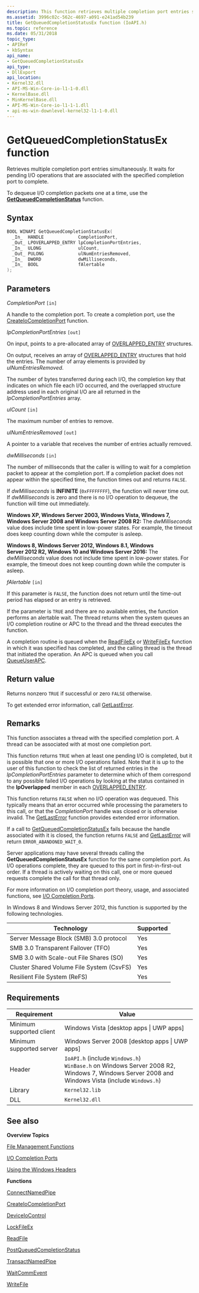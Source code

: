 ```yaml
---
description: This function retrieves multiple completion port entries simultaneously and waits for pending I/O operations to complete.
ms.assetid: 3996c02c-562c-4697-a091-e241ad54b239
title: GetQueuedCompletionStatusEx function (IoAPI.h)
ms.topic: reference
ms.date: 05/31/2018
topic_type: 
- APIRef
- kbSyntax
api_name: 
- GetQueuedCompletionStatusEx
api_type: 
- DllExport
api_location: 
- Kernel32.dll
- API-MS-Win-Core-io-l1-1-0.dll
- KernelBase.dll
- MinKernelBase.dll
- API-MS-Win-Core-io-l1-1-1.dll
- api-ms-win-downlevel-kernel32-l1-1-0.dll
---
```


# GetQueuedCompletionStatusEx function

Retrieves multiple completion port entries simultaneously. It waits for pending I/O operations that are associated with the specified completion port to complete.

To dequeue I/O completion packets one at a time, use the [**GetQueuedCompletionStatus**](/windows/win32/api/ioapiset/nf-ioapiset-getqueuedcompletionstatus) function.

## Syntax

```C++
BOOL WINAPI GetQueuedCompletionStatusEx(
  _In_  HANDLE             CompletionPort,
  _Out_ LPOVERLAPPED_ENTRY lpCompletionPortEntries,
  _In_  ULONG              ulCount,
  _Out_ PULONG             ulNumEntriesRemoved,
  _In_  DWORD              dwMilliseconds,
  _In_  BOOL               fAlertable
);
```

## Parameters

*CompletionPort* `[in]`

A handle to the completion port. To create a completion port, use the [CreateIoCompletionPort](createiocompletionport.md) function.

*lpCompletionPortEntries* `[out]`

On input, points to a pre-allocated array of [OVERLAPPED\_ENTRY](/windows/win32/api/MinWinBase/ns-minwinbase-overlapped_entry) structures.

On output, receives an array of [OVERLAPPED\_ENTRY](/windows/win32/api/MinWinBase/ns-minwinbase-overlapped_entry) structures that hold the entries. The number of array elements is provided by *ulNumEntriesRemoved*.

The number of bytes transferred during each I/O, the completion key that indicates on which file each I/O occurred, and the overlapped structure address used in each original I/O are all returned in the *lpCompletionPortEntries* array.

*ulCount* `[in]`

The maximum number of entries to remove.

*ulNumEntriesRemoved* `[out]`

A pointer to a variable that receives the number of entries actually removed.

*dwMilliseconds* `[in]`

The number of milliseconds that the caller is willing to wait for a completion packet to appear at the completion port. If a completion packet does not appear within the specified time, the function times out and returns `FALSE`.

If *dwMilliseconds* is **INFINITE** (`0xFFFFFFFF`), the function will never time out. If *dwMilliseconds* is zero and there is no I/O operation to dequeue, the function will time out immediately.

**Windows XP, Windows Server 2003, Windows Vista, Windows 7, Windows Server 2008 and Windows Server 2008 R2:** The *dwMilliseconds* value does include time spent in low-power states. For example, the timeout does keep counting down while the computer is asleep.

**Windows 8, Windows Server 2012, Windows 8.1, Windows Server 2012 R2, Windows 10 and Windows Server 2016:** The *dwMilliseconds* value does not include time spent in low-power states. For example, the timeout does not keep counting down while the computer is asleep.

*fAlertable* `[in]`

If this parameter is `FALSE`, the function does not return until the time-out period has elapsed or an entry is retrieved.

If the parameter is `TRUE` and there are no available entries, the function performs an alertable wait. The thread returns when the system queues an I/O completion routine or APC to the thread and the thread executes the function.

A completion routine is queued when the [ReadFileEx](/windows/win32/api/FileAPI/nf-fileapi-readfileex) or [WriteFileEx](/windows/win32/api/FileAPI/nf-fileapi-writefileex) function in which it was specified has completed, and the calling thread is the thread that initiated the operation. An APC is queued when you call [QueueUserAPC](/windows/win32/api/processthreadsapi/nf-processthreadsapi-queueuserapc).

## Return value

Returns nonzero `TRUE` if successful or zero `FALSE` otherwise.

To get extended error information, call [GetLastError](/windows/win32/api/errhandlingapi/nf-errhandlingapi-getlasterror).

## Remarks

This function associates a thread with the specified completion port. A thread can be associated with at most one completion port.

This function returns `TRUE` when at least one pending I/O is completed, but it is possible that one or more I/O operations failed. Note that it is up to the user of this function to check the list of returned entries in the *lpCompletionPortEntries* parameter to determine which of them correspond to any possible failed I/O operations by looking at the status contained in the **lpOverlapped** member in each [OVERLAPPED\_ENTRY](/windows/win32/api/MinWinBase/ns-minwinbase-overlapped_entry).

This function returns `FALSE` when no I/O operation was dequeued. This typically means that an error occurred while processing the parameters to this call, or that the *CompletionPort* handle was closed or is otherwise invalid. The [GetLastError](/windows/win32/api/errhandlingapi/nf-errhandlingapi-getlasterror) function provides extended error information.

If a call to [GetQueuedCompletionStatusEx](/windows/win32/api/ioapiset/nf-ioapiset-getqueuedcompletionstatus) fails because the handle associated with it is closed, the function returns `FALSE` and [GetLastError](/windows/win32/api/errhandlingapi/nf-errhandlingapi-getlasterror) will return `ERROR_ABANDONED_WAIT_0`.

Server applications may have several threads calling the **GetQueuedCompletionStatusEx** function for the same completion port. As I/O operations complete, they are queued to this port in first-in-first-out order. If a thread is actively waiting on this call, one or more queued requests complete the call for that thread only.

For more information on I/O completion port theory, usage, and associated functions, see [I/O Completion Ports](i-o-completion-ports.md).

In Windows 8 and Windows Server 2012, this function is supported by the following technologies.

| Technology                                | Supported |
|-------------------------------------------|-----------|
| Server Message Block (SMB) 3.0 protocol   | Yes       |
| SMB 3.0 Transparent Failover (TFO)        | Yes       |
| SMB 3.0 with Scale-out File Shares (SO)   | Yes       |
| Cluster Shared Volume File System (CsvFS) | Yes       |
| Resilient File System (ReFS)              | Yes       |

## Requirements

| Requirement | Value |
|-------------------------------------|-------------------------------------------------------------------------------------------------------------------------------------------------------------------------------------------------------------------------------------------------------------------------|
| Minimum supported client | Windows Vista \[desktop apps \| UWP apps\] |
| Minimum supported server | Windows Server 2008 \[desktop apps \| UWP apps\] |
| Header | `IoAPI.h` (include `Windows.h`)<br/>`WinBase.h` on Windows Server 2008 R2, Windows 7, Windows Server 2008 and Windows Vista (include `Windows.h`) |
| Library | `Kernel32.lib` |
| DLL | `Kernel32.dll` |

## See also

**Overview Topics**

[File Management Functions](file-management-functions.md)

[I/O Completion Ports](i-o-completion-ports.md)

[Using the Windows Headers](/windows/desktop/WinProg/using-the-windows-headers)

**Functions**

[ConnectNamedPipe](/windows/desktop/api/namedpipeapi/nf-namedpipeapi-connectnamedpipe)

[CreateIoCompletionPort](createiocompletionport.md)

[DeviceIoControl](/windows/desktop/api/ioapiset/nf-ioapiset-deviceiocontrol)

[LockFileEx](/windows/desktop/api/FileAPI/nf-fileapi-lockfileex)

[ReadFile](/windows/desktop/api/FileAPI/nf-fileapi-readfile)

[PostQueuedCompletionStatus](postqueuedcompletionstatus.md)

[TransactNamedPipe](/windows/desktop/api/namedpipeapi/nf-namedpipeapi-transactnamedpipe)

[WaitCommEvent](/windows/desktop/api/winbase/nf-winbase-waitcommevent)

[WriteFile](/windows/desktop/api/FileAPI/nf-fileapi-writefile)
